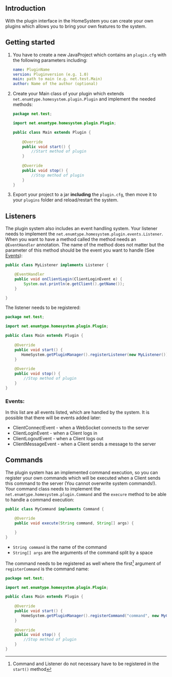 ## Introduction

With the plugin interface in the HomeSystem you can create your own plugins which allows you to bring
your own features to the system.

## Getting started

1. You have to create a new JavaProject which contains an `plugin.cfg` with the following parameters including:  
   ```yaml
   name: PluginName
   version: Pluginversion (e.g. 1.0)
   main: path to main (e.g. net.test.Main)
   author: Name of the author (optional)
   ```
2. Create your Main class of your plugin which extends `net.enumtype.homesystem.plugin.Plugin`
and implement the needed methods:
   ```java
   package net.test;
   
   import net.enumtype.homesystem.plugin.Plugin;
   
   public class Main extends Plugin {
       
       @Override
       public void start() {
           //Start method of plugin
       }
       
       @Override
       public void stop() {
           //Stop method of plugin
       }
   }
   ```
3. Export your project to a jar **including** the `plugin.cfg`, then move it to your `plugins`
folder and reload/restart the system.

## Listeners

The plugin system also includes an event handling system. Your listener needs to implement the
`net.enumtype.homesystem.plugin.events.Listener`. When you want to have a method called the method
needs an `@EventHandler` annotation. The name of the method does not matter but the parameter of
this method should be the event you want to handle (See [Events](#Events:)):

```java
public class MyListener implements Listener {

    @EventHandler
    public void onClientLogin(ClientLoginEvent e) {
        System.out.println(e.getClient().getName());
    }

}
```

The listener needs to be registered:
```java
package net.test;

import net.enumtype.homesystem.plugin.Plugin;

public class Main extends Plugin {
    
    @Override
    public void start() {
       HomeSystem.getPluginManager().registerListener(new MyListener());
    }
    
    @Override
    public void stop() {
        //Stop method of plugin
    }
}
```

### Events:

In this list are all events listed, which are handled by the system. It is possible that there will
be events added later:
- ClientConnectEvent - when a WebSocket connects to the server
- ClientLoginEvent - when a Client logs in
- ClientLogoutEvent - when a Client logs out
- ClientMessageEvent - when a Client sends a message to the server

## Commands

The plugin system has an implemented command execution, so you can register your own commands which will
be executed when a Client sends this command to the server (You cannot overwrite system commands!). Your
command class needs to implement the `net.enumtype.homesystem.plugin.Command` and the `execure` method to
be able to handle a command execution:
```java
public class MyCommand implements Command {

    @Override
    public void execute(String command, String[] args) {
        
    }
}
```
- `String command` is the name of the command
- `String[] args` are the arguments of the command split by a space

The command needs to be registered as well where the first[^1] argument of `registerCommand` is the command name:
```java
package net.test;

import net.enumtype.homesystem.plugin.Plugin;

public class Main extends Plugin {
    
    @Override
    public void start() {
       HomeSystem.getPluginManager().registerCommand("command", new MyCommand());
    }
    
    @Override
    public void stop() {
        //Stop method of plugin
    }
}
```

[^1]:Command and Listener do not necessary have to be registered in the `start()` method